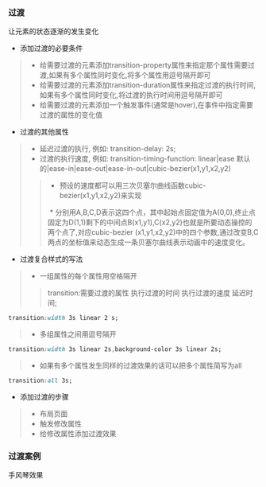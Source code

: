 ### 过渡
让元素的状态逐渐的发生变化

* 添加过渡的必要条件

> * 给需要过渡的元素添加transition-property属性来指定那个属性需要过渡,如果有多个属性同时变化,将多个属性用逗号隔开即可
> * 给需要过渡的元素添加transition-duration属性来指定过渡的执行时间,如果有多个属性同时变化,将过渡的执行时间用逗号隔开即可
> * 给需要过渡的元素添加一个触发事件(通常是hover),在事件中指定需要过渡的属性的变化值

* 过渡的其他属性

> * 延迟过渡的执行, 例如: transition-delay: 2s;
> * 过渡的执行速度, 例如: transition-timing-function: linear|ease 默认的|ease-in|ease-out|ease-in-out|cubic-bezier(x1,y1,x2,y2)
>> * 预设的速度都可以用三次贝塞尔曲线函数cubic-bezier(x1,y1,x2,y2)来实现
>> <img src="./014-cubic.png" alt=""> 
>> * 分别用A,B,C,D表示这四个点，其中起始点固定值为A(0,0),终止点固定为D(1,1)剩下的中间点B(x1,y1),C(x2,y2)也就是所要动态操控的两个点了,对应cubic-bezier (x1,y1,x2,y2)中的四个参数,通过改变B,C两点的坐标值来动态生成一条贝塞尔曲线表示动画中的速度变化。

* 过渡复合样式的写法

> * 一组属性的每个属性用空格隔开
>> transition:需要过渡的属性 执行过渡的时间 执行过渡的速度 延迟时间;
```css
transition:width 3s linear 2 s;
```

> * 多组属性之间用逗号隔开
```css
transition:width 3s linear 2s,background-color 3s linear 2s;
```

> * 如果有多个属性发生同样的过渡效果的话可以把多个属性简写为all
```css
transition:all 3s;
```

* 添加过渡的步骤

> * 布局页面
> * 触发修改属性
> * 给修改属性添加过渡效果

### 过渡案例
手风琴效果
